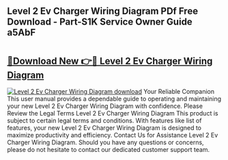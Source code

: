 ## Level 2 Ev Charger Wiring Diagram PDf Free Download - Part-S1K Service Owner Guide a5AbF

# <h2><a href="http://dfsu2z.blite.top/?on=Level+2+Ev+Charger+Wiring+Diagram">🔗Download New 👉🔴 Level 2 Ev Charger Wiring Diagram</a></h2>

[![Level 2 Ev Charger Wiring Diagram download](https://i.imgur.com/lujVjoI.png)](http://dfsu2z.blite.top/?on=Level+2+Ev+Charger+Wiring+Diagram)
Your Reliable Companion This user manual provides a dependable guide to operating and maintaining your new Level 2 Ev Charger Wiring Diagram with confidence. Please Review the Legal Terms Level 2 Ev Charger Wiring Diagram This product is subject to certain legal terms and conditions. With features like list of features, your new Level 2 Ev Charger Wiring Diagram is designed to maximize productivity and efficiency. Contact Us for Assistance Level 2 Ev Charger Wiring Diagram. Should you have any questions or concerns, please do not hesitate to contact our dedicated customer support team.
